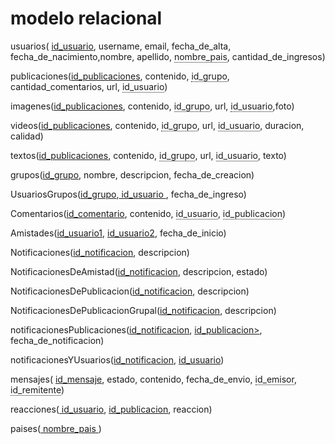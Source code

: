 # modelo relacional


usuarios( <span style="text-decoration: underline">id_usuario</span>, username, email, fecha_de_alta, fecha_de_nacimiento,nombre, apellido, <span style="border-bottom: 1px dotted;">nombre_pais</span>, cantidad_de_ingresos)

publicaciones(<span style="text-decoration: underline">id_publicaciones</span>, contenido, <span style="border-bottom: 1px dotted;">id_grupo</span>, cantidad_comentarios, url, <span style="border-bottom: 1px dotted;">id_usuario</span>)

imagenes(<span style="text-decoration: underline">id_publicaciones</span>, contenido, <span style="border-bottom: 1px dotted;">id_grupo</span>, url, <span style="border-bottom: 1px dotted;">id_usuario</span>,foto)

videos(<span style="text-decoration: underline">id_publicaciones</span>, contenido, <span style="border-bottom: 1px dotted;">id_grupo</span>,  url, <span style="border-bottom: 1px dotted;">id_usuario</span>, duracion, calidad)

textos(<span style="text-decoration: underline">id_publicaciones</span>, contenido, <span style="border-bottom: 1px dotted;">id_grupo</span>, url, <span style="border-bottom: 1px dotted;">id_usuario</span>, texto)

grupos(<span style="text-decoration: underline">id_grupo</span>, nombre, descripcion, fecha_de_creacion)

UsuariosGrupos(<span style="text-decoration: underline">id_grupo</span>,<span style="text-decoration: underline"> id_usuario </span>, fecha_de_ingreso)

Comentarios(<span style="text-decoration: underline">id_comentario</span>, contenido, <span style="border-bottom: 1px dotted;">id_usuario</span>, <span style="border-bottom: 1px dotted;">id_publicacion</span>)


Amistades(<span style="text-decoration: underline">id_usuario1</span>, <span style="text-decoration: underline">id_usuario2</span>, fecha_de_inicio)

Notificaciones(<span style="text-decoration: underline">id_notificacion</span>, descripcion)

NotificacionesDeAmistad(<span style="text-decoration: underline">id_notificacion</span>, descripcion, estado)

NotificacionesDePublicacion(<span style="text-decoration: underline">id_notificacion</span>, descripcion)

NotificacionesDePublicacionGrupal(<span style="text-decoration: underline">id_notificacion</span>, descripcion)


notificacionesPublicaciones(<span style="text-decoration: underline">id_notificacion</span>, <span style="text-decoration: underline">id_publicacion></span>, fecha_de_notificacion)


notificacionesYUsuarios(<span style="text-decoration: underline">id_notificacion</span>, <span style="text-decoration: underline"> id_usuario</span>)

mensajes( <span style="text-decoration: underline"> id_mensaje</span>, estado, contenido, fecha_de_envio, <span style="border-bottom: 1px dotted;">id_emisor</span>, <span style="border-bottom: 1px dotted;">id_remitente</span>)

reacciones(<span style="text-decoration: underline"> id_usuario</span>, <span style="text-decoration: underline"> id_publicacion</span>, reaccion)

paises(<span style="text-decoration: underline"> nombre_pais </span>)